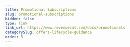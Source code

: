 ```yaml
---
title: Promotional Subscriptions
slug: promotional-subscriptions
hidden: false
type: link
link_url: https://www.revenuecat.com/docs/promotionals
categorySlug: offers-lifecycle-guidance
order: 5
---
```

